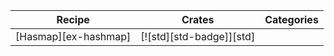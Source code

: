| Recipe | Crates | Categories |
|---|---|---|
| [Hasmap][ex-hashmap] | [![std][std-badge]][std] |  |  |
